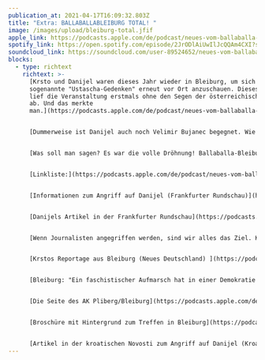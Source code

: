 ```yaml
---
publication_at: 2021-04-17T16:09:32.803Z
title: "Extra: BALLABALLABLEIBURG TOTAL! "
image: /images/upload/bleiburg-total.jfif
apple_link: https://podcasts.apple.com/de/podcast/neues-vom-ballaballa-balkan-extra-ballaballa-bleiburg/id1170436903?i=1000438772234
spotify_link: https://open.spotify.com/episode/2JrODlAiUwIlJcQQAm4CXI?si=39c692e623d84a16
soundcloud_link: https://soundcloud.com/user-89524652/neues-vom-ballaballa-balkan-extra-ballaballa-bleiburg-total
blocks:
  - type: richtext
    richtext: >-
      [Krsto und Danijel waren dieses Jahr wieder in Bleiburg, um sich das
      sogenannte "Ustascha-Gedenken" erneut vor Ort anzuschauen. Dieses Jahr
      lief die Veranstaltung erstmals ohne den Segen der österreichischen Kirche
      ab. Und das merkte
      man.](https://podcasts.apple.com/de/podcast/neues-vom-ballaballa-balkan-extra-ballaballa-bleiburg/id1170436903?i=1000438772234)


      [Dummerweise ist Danijel auch noch Velimir Bujanec begegnet. Wie das ausgegangen ist, erfahrt hier ebenso, wie die Hintergründe der Veranstaltung und wie sie sich in diesem Jahr dargestellt hat.](https://podcasts.apple.com/de/podcast/neues-vom-ballaballa-balkan-extra-ballaballa-bleiburg/id1170436903?i=1000438772234)


      [Was soll man sagen? Es war die volle Dröhnung! Ballaballa-Bleiburg Total!](https://podcasts.apple.com/de/podcast/neues-vom-ballaballa-balkan-extra-ballaballa-bleiburg/id1170436903?i=1000438772234)


      [Linkliste:](https://podcasts.apple.com/de/podcast/neues-vom-ballaballa-balkan-extra-ballaballa-bleiburg/id1170436903?i=1000438772234)


      [Informationen zum Angriff auf Danijel (Frankfurter Rundschau)](https://podcasts.apple.com/de/podcast/neues-vom-ballaballa-balkan-extra-ballaballa-bleiburg/id1170436903?i=1000438772234)


      [Danijels Artikel in der Frankfurter Rundschau](https://podcasts.apple.com/de/podcast/neues-vom-ballaballa-balkan-extra-ballaballa-bleiburg/id1170436903?i=1000438772234)


      [Wenn Journalisten angegriffen werden, sind wir alles das Ziel. Kommentar von Bascha Mika ](https://podcasts.apple.com/de/podcast/neues-vom-ballaballa-balkan-extra-ballaballa-bleiburg/id1170436903?i=1000438772234)


      [Krstos Reportage aus Bleiburg (Neues Deutschland) ](https://podcasts.apple.com/de/podcast/neues-vom-ballaballa-balkan-extra-ballaballa-bleiburg/id1170436903?i=1000438772234)


      [Bleiburg: "Ein faschistischer Aufmarsch hat in einer Demokratie nichts zu suchen" (Der Standard) ](https://podcasts.apple.com/de/podcast/neues-vom-ballaballa-balkan-extra-ballaballa-bleiburg/id1170436903?i=1000438772234)


      [Die Seite des AK Pliberg/Bleiburg](https://podcasts.apple.com/de/podcast/neues-vom-ballaballa-balkan-extra-ballaballa-bleiburg/id1170436903?i=1000438772234)


      [Broschüre mit Hintergrund zum Treffen in Bleiburg](https://podcasts.apple.com/de/podcast/neues-vom-ballaballa-balkan-extra-ballaballa-bleiburg/id1170436903?i=1000438772234)


      [Artikel in der kroatischen Novosti zum Angriff auf Danijel (Kroatisch) ](https://podcasts.apple.com/de/podcast/neues-vom-ballaballa-balkan-extra-ballaballa-bleiburg/id1170436903?i=1000438772234)
---
```

